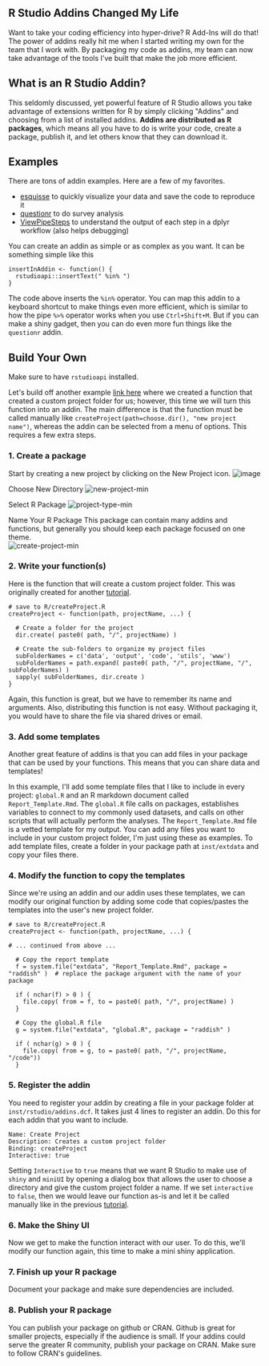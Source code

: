 ## R Studio Addins Changed My Life

Want to take your coding efficiency into hyper-drive?  R Add-Ins will do that!  The power of addins really hit me when I started writing my own for the team that I work with.  By packaging my code as addins, my team can now take advantage of the tools I've built that make the job more efficient.  

## What is an R Studio Addin?

This seldomly discussed, yet powerful feature of R Studio allows you take advantage of extensions written for R by simply clicking "Addins" and choosing from a list of installed addins.  **Addins are distributed as R packages**, which means all you have to do is write your code, create a package, publish it, and let others know that they can download it.  

## Examples

There are tons of addin examples. Here are a few of my favorites.
- [esquisse](https://www.dreamrs.fr/) to quickly visualize your data and save the code to reproduce it
- [questionr](https://juba.github.io/questionr/) to do survey analysis
- [ViewPipeSteps](https://github.com/daranzolin/ViewPipeSteps) to understand the output of each step in a dplyr workflow (also helps debugging)

You can create an addin as simple or as complex as you want.  It can be something simple like this
```
insertInAddin <- function() {
  rstudioapi::insertText(" %in% ")
}
```
The code above inserts the `%in%` operator.  You can map this addin to a keyboard shortcut to make things even more efficient, which is similar to how the pipe `%>%` operator works when you use `Ctrl+Shift+M`.  But if you can make a shiny gadget, then you can do even more fun things like the `questionr` addin. 

## Build Your Own

Make sure to have `rstudioapi` installed.  

Let's build off another example [link here](https://github.com/georgemirandajr/georgemirandajr/edit/main/Tutorials) where we created a function that created a custom project folder for us; however, this time we will turn this function into an addin.  The main difference is that the function must be called manually like `createProject(path=choose.dir(), "new project name")`, whereas the addin can be selected from a menu of options.  This requires a few extra steps.

### 1. Create a package
Start by creating a new project by clicking on the New Project icon.
![image](https://user-images.githubusercontent.com/6701264/172499540-5011dcfd-cf32-4124-96af-5395018e2c6b.png)

Choose New Directory 
![new-project-min](https://user-images.githubusercontent.com/6701264/172500413-b6497e8a-4bdc-4f51-b898-a742145c30f2.png)

Select R Package
![project-type-min](https://user-images.githubusercontent.com/6701264/172500419-18954533-1e5e-4351-9e8b-5e3f5550b524.png)

Name Your R Package
This package can contain many addins and functions, but generally you should keep each package focused on one theme.  
![create-project-min](https://user-images.githubusercontent.com/6701264/172500425-f40de58b-97c8-41ae-8534-38a8cc170a79.png)

### 2. Write your function(s)
Here is the function that will create a custom project folder.  This was originally created for another [tutorial](www.google.com). 

```
# save to R/createProject.R
createProject <- function(path, projectName, ...) {

  # Create a folder for the project
  dir.create( paste0( path, "/", projectName) )

  # Create the sub-folders to organize my project files
  subFolderNames = c('data', 'output', 'code', 'utils', 'www')
  subFolderNames = path.expand( paste0( path, "/", projectName, "/", subFolderNames) )
  sapply( subFolderNames, dir.create )
}
```
Again, this function is great, but we have to remember its name and arguments.  Also, distributing this function is not easy.  Without packaging it, you would have to share the file via shared drives or email.  

### 3. Add some templates

Another great feature of addins is that you can add files in your package that can be used by your functions.  This means that you can share data and templates!  

In this example, I'll add some template files that I like to include in every project: `global.R` and an R markdown document called `Report_Template.Rmd`.  The `global.R` file calls on packages, establishes variables to connect to my commonly used datasets, and calls on other scripts that will actually perform the analyses. The `Report_Template.Rmd` file is a vetted template for my output.  You can add any files you want to include in your custom project folder, I'm just using these as examples.  To add template files, create a folder in your package path at `inst/extdata` and copy your files there.

### 4. Modify the function to copy the templates
Since we're using an addin and our addin uses these templates, we can modify our original function by adding some code that copies/pastes the templates into the user's new project folder.

```
# save to R/createProject.R
createProject <- function(path, projectName, ...) {

# ... continued from above ...

  # Copy the report template
  f = system.file("extdata", "Report_Template.Rmd", package = "raddish" )  # replace the package argument with the name of your package

  if ( nchar(f) > 0 ) {
    file.copy( from = f, to = paste0( path, "/", projectName) )
  }

  # Copy the global.R file
  g = system.file("extdata", "global.R", package = "raddish" )

  if ( nchar(g) > 0 ) {
    file.copy( from = g, to = paste0( path, "/", projectName, "/code"))
  }
```

### 5. Register the addin
You need to register your addin by creating a file in your package folder at `inst/rstudio/addins.dcf`.  It takes just 4 lines to register an addin.  Do this for each addin that you want to include.

```
Name: Create Project
Description: Creates a custom project folder
Binding: createProject
Interactive: true
```

Setting `Interactive` to `true` means that we want R Studio to make use of `shiny` and `miniUI` by opening a dialog box that allows the user to choose a directory and give the custom project folder a name.  If we set `interactive` to `false`, then we would leave our function as-is and let it be called manually like in the previous [tutorial](www.google.com). 

### 6. Make the Shiny UI
Now we get to make the function interact with our user.  To do this, we'll modify our function again, this time to make a mini shiny application.

### 7. Finish up your R package
Document your package and make sure dependencies are included.

### 8. Publish your R package
You can publish your package on github or CRAN.  Github is great for smaller projects, especially if the audience is small.  If your addins could serve the greater R community, publish your package on CRAN.  Make sure to follow CRAN's guidelines.  
